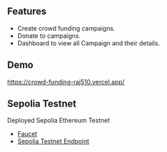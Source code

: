 ## Features

- Create crowd funding campaigns.
- Donate to campaigns.
- Dashboard to view all Campaign and their details.

## Demo

https://crowd-funding-raj510.vercel.app/

## Sepolia Testnet

Deployed Sepolia Ethereum Testnet

- [Faucet](https://sepoliafaucet.com/)
- [Sepolia Testnet Endpoint](https://rpc.ankr.com/eth_sepolia)
